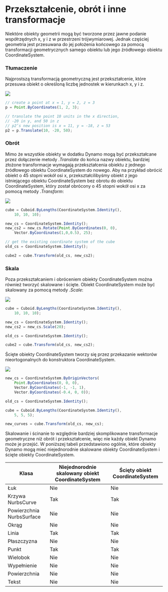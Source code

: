 # Przekształcenie, obrót i inne transformacje

Niektóre obiekty geometrii mogą być tworzone przez jawne podanie współrzędnych x, y i z w przestrzeni trójwymiarowej. Jednak częściej geometria jest przesuwana do jej położenia końcowego za pomocą transformacji geometrycznych samego obiektu lub jego źródłowego obiektu CoordinateSystem.

### Tłumaczenie

Najprostszą transformacją geometryczną jest przekształcenie, które przesuwa obiekt o określoną liczbę jednostek w kierunkach x, y i z.

![](../images/8-2/5/Transformations\_01.png)

```js
// create a point at x = 1, y = 2, z = 3
p = Point.ByCoordinates(1, 2, 3);

// translate the point 10 units in the x direction,
// -20 in y, and 50 in z
// p2’s new position is x = 11, y = -18, z = 53
p2 = p.Translate(10, -20, 50);
```

### Obrót

Mimo że wszystkie obiekty w dodatku Dynamo mogą być przekształcane przez dołączenie metody _.Translate_ do końca nazwy obiektu, bardziej złożone transformacje wymagają przekształcenia obiektu z jednego źródłowego obiektu CoordinateSystem do nowego. Aby na przykład obrócić obiekt o 45 stopni wokół osi x, przekształcilibyśmy obiekt z jego istniejącego obiektu CoordinateSystem bez obrotu do obiektu CoordinateSystem, który został obrócony o 45 stopni wokół osi x za pomocą metody _.Transform_:

![](../images/8-2/5/Transformations\_02.png)

```js
cube = Cuboid.ByLengths(CoordinateSystem.Identity(),
    10, 10, 10);

new_cs = CoordinateSystem.Identity();
new_cs2 = new_cs.Rotate(Point.ByCoordinates(0, 0),
    Vector.ByCoordinates(1,0,0.5), 25);

// get the existing coordinate system of the cube
old_cs = CoordinateSystem.Identity();

cube2 = cube.Transform(old_cs, new_cs2);
```

### Skala

Poza przekształcaniem i obróceniem obiekty CoordinateSystem można również tworzyć skalowane i ścięte. Obiekt CoordinateSystem może być skalowany za pomocą metody _.Scale_:

![](../images/8-2/5/Transformations\_03.png)

```js
cube = Cuboid.ByLengths(CoordinateSystem.Identity(),
    10, 10, 10);

new_cs = CoordinateSystem.Identity();
new_cs2 = new_cs.Scale(20);

old_cs = CoordinateSystem.Identity();

cube2 = cube.Transform(old_cs, new_cs2);
```

Ścięte obiekty CoordinateSystem tworzy się przez przekazanie wektorów nieortogonalnych do konstruktora CoordinateSystem.

![](../images/8-2/5/Transformations\_04.png)

```js
new_cs = CoordinateSystem.ByOriginVectors(
    Point.ByCoordinates(0, 0, 0),
	Vector.ByCoordinates(-1, -1, 1),
	Vector.ByCoordinates(-0.4, 0, 0));

old_cs = CoordinateSystem.Identity();

cube = Cuboid.ByLengths(CoordinateSystem.Identity(),
    5, 5, 5);

new_curves = cube.Transform(old_cs, new_cs);
```

Skalowanie i ścinanie to względnie bardziej skomplikowane transformacje geometryczne niż obrót i przekształcenie, więc nie każdy obiekt Dynamo może je przejść. W poniższej tabeli przedstawiono ogólnie, które obiekty Dynamo mogą mieć niejednorodnie skalowane obiekty CoordinateSystem i ścięte obiekty CoordinateSystem.

| Klasa | Niejednorodnie skalowany obiekt CoordinateSystem | Ścięty obiekt CoordinateSystem |
| ------------ | ------------------------------------- | ------------------------ |
| Łuk | Nie | Nie |
| Krzywa NurbsCurve | Tak | Tak |
| Powierzchnia NurbsSurface | Nie | Nie |
| Okrąg | Nie | Nie |
| Linia | Tak | Tak |
| Płaszczyzna | Nie | Nie |
| Punkt | Tak | Tak |
| Wielobok | Nie | Nie |
| Wypełnienie | Nie | Nie |
| Powierzchnia | Nie | Nie |
| Tekst | Nie | Nie |
